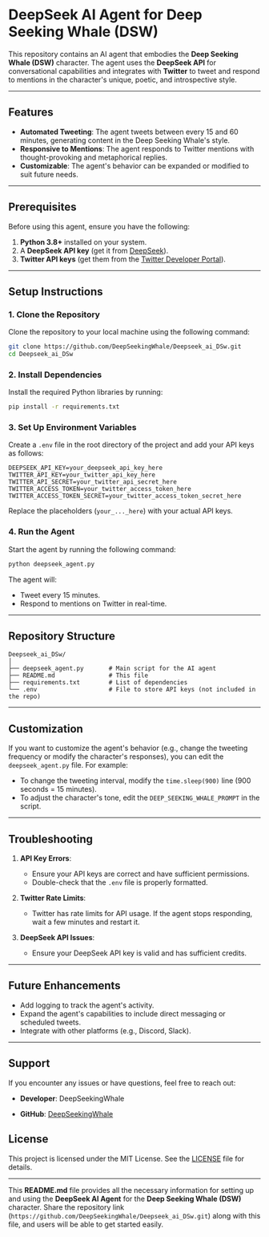 

# DeepSeek AI Agent for Deep Seeking Whale (DSW)

This repository contains an AI agent that embodies the **Deep Seeking Whale (DSW)** character. The agent uses the **DeepSeek API** for conversational capabilities and integrates with **Twitter** to tweet and respond to mentions in the character's unique, poetic, and introspective style.

---

## Features
- **Automated Tweeting**: The agent tweets between every 15 and 60 minutes, generating content in the Deep Seeking Whale's style.
- **Responsive to Mentions**: The agent responds to Twitter mentions with thought-provoking and metaphorical replies.
- **Customizable**: The agent's behavior can be expanded or modified to suit future needs.

---

## Prerequisites
Before using this agent, ensure you have the following:
1. **Python 3.8+** installed on your system.
2. A **DeepSeek API key** (get it from [DeepSeek](https://www.deepseek.com)).
3. **Twitter API keys** (get them from the [Twitter Developer Portal](https://developer.twitter.com)).

---

## Setup Instructions

### 1. Clone the Repository
Clone the repository to your local machine using the following command:
```bash
git clone https://github.com/DeepSeekingWhale/Deepseek_ai_DSw.git
cd Deepseek_ai_DSw
```

### 2. Install Dependencies
Install the required Python libraries by running:
```bash
pip install -r requirements.txt
```

### 3. Set Up Environment Variables
Create a `.env` file in the root directory of the project and add your API keys as follows:
```plaintext
DEEPSEEK_API_KEY=your_deepseek_api_key_here
TWITTER_API_KEY=your_twitter_api_key_here
TWITTER_API_SECRET=your_twitter_api_secret_here
TWITTER_ACCESS_TOKEN=your_twitter_access_token_here
TWITTER_ACCESS_TOKEN_SECRET=your_twitter_access_token_secret_here
```

Replace the placeholders (`your_..._here`) with your actual API keys.

### 4. Run the Agent
Start the agent by running the following command:
```bash
python deepseek_agent.py
```

The agent will:
- Tweet every 15 minutes.
- Respond to mentions on Twitter in real-time.

---

## Repository Structure
```
Deepseek_ai_DSw/
│
├── deepseek_agent.py       # Main script for the AI agent
├── README.md               # This file
├── requirements.txt        # List of dependencies
└── .env                    # File to store API keys (not included in the repo)
```

---

## Customization
If you want to customize the agent's behavior (e.g., change the tweeting frequency or modify the character's responses), you can edit the `deepseek_agent.py` file. For example:
- To change the tweeting interval, modify the `time.sleep(900)` line (900 seconds = 15 minutes).
- To adjust the character's tone, edit the `DEEP_SEEKING_WHALE_PROMPT` in the script.

---

## Troubleshooting
1. **API Key Errors**:
   - Ensure your API keys are correct and have sufficient permissions.
   - Double-check that the `.env` file is properly formatted.

2. **Twitter Rate Limits**:
   - Twitter has rate limits for API usage. If the agent stops responding, wait a few minutes and restart it.

3. **DeepSeek API Issues**:
   - Ensure your DeepSeek API key is valid and has sufficient credits.

---

## Future Enhancements
- Add logging to track the agent's activity.
- Expand the agent's capabilities to include direct messaging or scheduled tweets.
- Integrate with other platforms (e.g., Discord, Slack).

---
## Support
If you encounter any issues or have questions, feel free to reach out:
- **Developer**: DeepSeekingWhale

- **GitHub**: [DeepSeekingWhale](https://github.com/Deepseek_ai_DSw.git)
## License
This project is licensed under the MIT License. See the [LICENSE](LICENSE) file for details.

---

This **README.md** file provides all the necessary information for setting up and using the **DeepSeek AI Agent** for the **Deep Seeking Whale (DSW)** character. Share the repository link (`https://github.com/DeepSeekingWhale/Deepseek_ai_DSw.git`) along with this file, and users will be able to get started easily.

